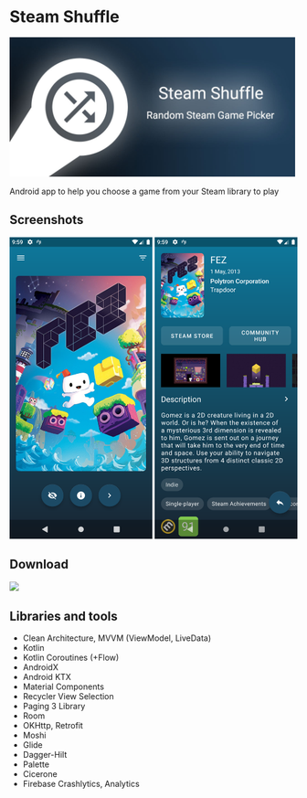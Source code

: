 # Steam Shuffle

<img src="demo/banner.jpg" width="500px"> 

Android app to help you choose a game from your Steam library to play 

## Screenshots

<img src="demo/screen1.png" width="250px"> <img src="demo/screen2.png" width="250px">

## Download

<a href="https://play.google.com/store/apps/details?id=ru.luckycactus.steamroulette"><img src="https://play.google.com/intl/en_us/badges/static/images/badges/en_badge_web_generic.png" width=200px></a>

## Libraries and tools

- Clean Architecture, MVVM (ViewModel, LiveData)
- Kotlin
- Kotlin Coroutines (+Flow)
- AndroidX
- Android KTX
- Material Components
- Recycler View Selection
- Paging 3 Library
- Room
- OKHttp, Retrofit
- Moshi
- Glide
- Dagger-Hilt
- Palette
- Cicerone
- Firebase Crashlytics, Analytics